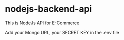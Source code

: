 # nodejs-backend-api
This is NodeJs API for E-Commerce 
 
 Add your Mongo URL, your SECRET KEY in the .env file
